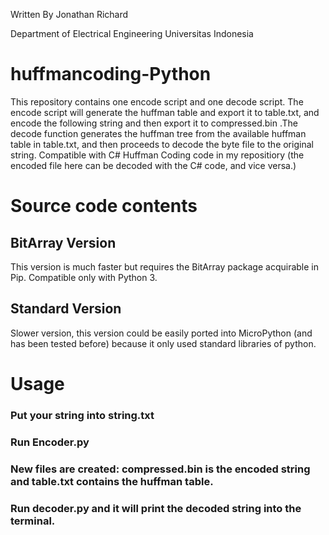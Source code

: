 Written By Jonathan Richard

Department of Electrical Engineering Universitas Indonesia
# huffmancoding-Python
This repository contains one encode script and one decode script. The encode script will generate the huffman table and export it to table.txt, and encode the following string  and then export it to compressed.bin .The decode function generates the huffman tree from the available huffman table in table.txt, and then proceeds to decode the byte file to the original string. Compatible with C# Huffman Coding code in my repositiory (the encoded file here can be decoded with the C# code, and vice versa.)

# Source code contents
## BitArray Version
This version is much faster but requires the BitArray package acquirable in Pip. Compatible only with Python 3. 
## Standard Version
Slower version, this version could be easily ported into MicroPython (and has been tested before) because it only used standard libraries of python. 

# Usage
### Put your string into string.txt 
### Run Encoder.py
### New files are created: compressed.bin is the encoded string and table.txt contains the huffman table. 
### Run decoder.py and it will print the decoded string into the terminal. 

